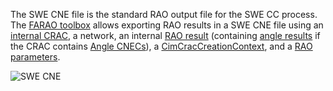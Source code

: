 The SWE CNE file is the standard RAO output file for the SWE CC process.  
The [FARAO toolbox](https://github.com/powsybl/powsybl-open-rao/tree/main/data/result-exporter/swe-cne-exporter)
allows exporting RAO results in a SWE CNE file using an [internal CRAC](/input-data/crac/json.md), a network, an internal [RAO result](/output-data/rao-result/rao-result-json.md) 
(containing [angle results](https://farao-community.github.io/docs/engine/monitoring/angle-monitoring) if the CRAC contains [Angle CNECs](/input-data/crac/json.md#angle-cnecs)), 
a [CimCracCreationContext](/input-data/crac/creation-context.md#cim), and a [RAO parameters](/parameters/parameters.md).

![SWE CNE](/_static/img/swe-cne.png)